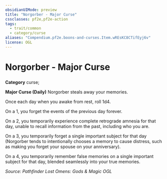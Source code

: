 ```yaml
---
obsidianUIMode: preview
title: "Norgorber - Major Curse"
cssclasses: pf2e,pf2e-action
tags:
  - trait/common
  - category/curse
aliases: "Compendium.pf2e.boons-and-curses.Item.wREsKC8CTifEyj6v"
license: OGL
---
```

# Norgorber - Major Curse

### 

**Category** curse; 




**Major Curse (Daily)** Norgorber steals away your memories.

Once each day when you awake from rest, roll 1d4.

On a 1, you forget the events of the previous day forever.

On a 2, you temporarily experience complete retrograde amnesia for that day, unable to recall information from the past, including who you are.

On a 3, you temporarily forget a single important subject for that day (Norgorber tends to intentionally chooses a memory to cause distress, such as making you forget your spouse on your anniversary).

On a 4, you temporarily remember false memories on a single important subject for that day, blended seamlessly into your true memories.

*Source: Pathfinder Lost Omens: Gods & Magic*
*OGL*